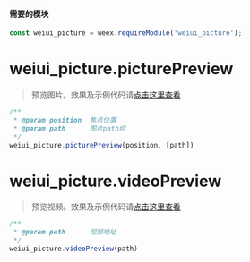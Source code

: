 #### 需要的模块

```js
const weiui_picture = weex.requireModule('weiui_picture');
```

# weiui_picture.picturePreview

> 预览图片。效果及示例代码请[点击这里查看](module/third/pictureSelector/install?id=预览效果)

```js
/**
 * @param position  焦点位置
 * @param path      图片path组
 */
weiui_picture.picturePreview(position, [path])
```

# weiui_picture.videoPreview

> 预览视频。效果及示例代码请[点击这里查看](module/third/pictureSelector/install?id=预览效果)

```js
/**
 * @param path      视频地址
 */
weiui_picture.videoPreview(path)
```

